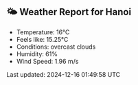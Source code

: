 <!-- WEATHER-START -->
## 🌤 Weather Report for Hanoi

- Temperature: 16°C
- Feels like: 15.25°C
- Conditions: overcast clouds
- Humidity: 61%
- Wind Speed: 1.96 m/s

Last updated: 2024-12-16 01:49:58 UTC
<!-- WEATHER-END -->
